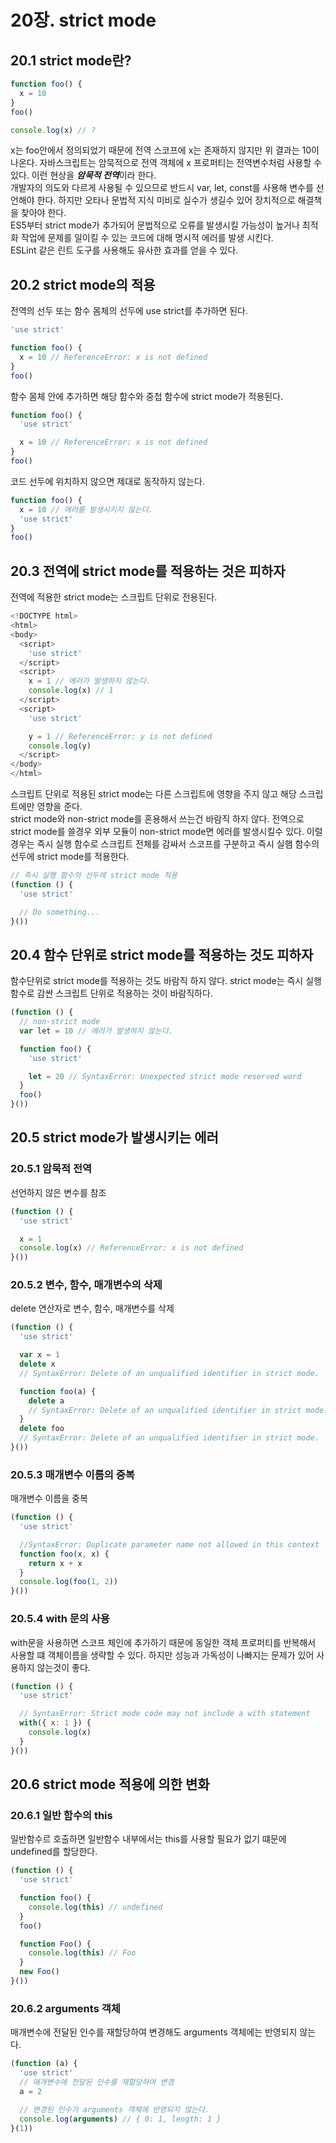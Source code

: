 # 20장. strict mode
## 20.1 strict mode란?
```js
function foo() {
  x = 10
}
foo()

console.log(x) // ?
```
x는 foo안에서 정의되었기 때문에 전역 스코프에 x는 존재하지 않지만 위 결과는 10이 나온다. 자바스크립트는 암묵적으로 전역 객체에 x 프로퍼티는 전역변수처럼 사용할 수 있다. 이런 현상을 ***암묵적 전역***이라 한다.   
개발자의 의도와 다르게 사용될 수 있으므로 반드시 var, let, const를 사용해 변수를 선언해야 한다. 하지만 오타나 문법적 지식 미비로 실수가 생길수 있어 장치적으로 해결책을 찾아야 한다.   
ES5부터 strict mode가 추가되어 문법적으로 오류를 발생시킬 가능성이 높거나 최적화 작업에 문제를 일이킬 수 있는 코드에 대해 명시적 에러를 발생 시킨다.   
ESLint 같은 린트 도구를 사용해도 유사한 효과를 얻을 수 있다. 
## 20.2 strict mode의 적용
전역의 선두 또는 함수 몸체의 선두에 use strict를 추가하면 된다.
```js
'use strict'

function foo() {
  x = 10 // ReferenceError: x is not defined
}
foo()
```
함수 몸체 안에 추가하면 해당 함수와 중첩 함수에 strict mode가 적용된다.
```js
function foo() {
  'use strict'

  x = 10 // ReferenceError: x is not defined
}
foo()
```
코드 선두에 위치하지 않으면 제대로 동작하지 않는다.
```js
function foo() {
  x = 10 // 에러를 발생시키지 않는다.
  'use strict'
}
foo()
```
## 20.3 전역에 strict mode를 적용하는 것은 피하자
전역에 적용한 strict mode는 스크립트 단위로 전용된다.
```js
<!DOCTYPE html>
<html>
<body>
  <script>
    'use strict'
  </script>
  <script>
    x = 1 // 에러가 발생하지 않는다.
    console.log(x) // 1
  </script>
  <script>
    'use strict'

    y = 1 // ReferenceError: y is not defined
    console.log(y)
  </script>
</body>
</html>
```
스크립트 단위로 적용된 strict mode는 다른 스크립트에 영향을 주지 않고 해당 스크립트에만 영향을 준다.   
strict mode와 non-strict mode를 혼용해서 쓰는건 바람직 하지 않다. 전역으로 strict mode를 쓸경우 외부 모듈이 non-strict mode면 에러를 발생시킬수 있다. 이럴경우는 즉시 실행 함수로 스크립트 전체를 감싸서 스코프를 구분하고 즉시 실햄 함수의 선두에 strict mode를 적용한다.
```js
// 즉시 실행 함수의 선두에 strict mode 적용
(function () {
  'use strict'

  // Do something...
}())
```
## 20.4 함수 단위로 strict mode를 적용하는 것도 피하자
함수단위로 strict mode를 적용하는 것도 바람직 하지 않다. strict mode는 즉시 실행함수로 감싼 스크립트 단위로 적용하는 것이 바람직하다.
```js
(function () {
  // non-strict mode
  var lеt = 10 // 에러가 발생하지 않는다.

  function foo() {
    'use strict'

    let = 20 // SyntaxError: Unexpected strict mode reserved word
  }
  foo()
}())
```
## 20.5 strict mode가 발생시키는 에러
### 20.5.1 암묵적 전역
선언하지 않은 변수를 참조
```js
(function () {
  'use strict'

  x = 1
  console.log(x) // ReferenceError: x is not defined
}())
```
### 20.5.2 변수, 함수, 매개변수의 삭제
delete 연산자로 변수, 함수, 매개변수를 삭제
```js
(function () {
  'use strict'

  var x = 1
  delete x
  // SyntaxError: Delete of an unqualified identifier in strict mode.

  function foo(a) {
    delete a
    // SyntaxError: Delete of an unqualified identifier in strict mode.
  }
  delete foo
  // SyntaxError: Delete of an unqualified identifier in strict mode.
}())
```
### 20.5.3 매개변수 이름의 중복
매개변수 이름을 중복
```js
(function () {
  'use strict'

  //SyntaxError: Duplicate parameter name not allowed in this context
  function foo(x, x) {
    return x + x
  }
  console.log(foo(1, 2))
}())
```
### 20.5.4 with 문의 사용
with문을 사용하면 스코프 체인에 추가하기 때문에 동일한 객체 프로퍼티를 반복해서 사용할 떄 객체이름을 생략할 수 있다. 하지만 성능과 가독성이 나빠지는 문제가 있어 사용하지 않는것이 좋다.
```js
(function () {
  'use strict'

  // SyntaxError: Strict mode code may not include a with statement
  with({ x: 1 }) {
    console.log(x)
  }
}())
```
## 20.6 strict mode 적용에 의한 변화
### 20.6.1 일반 함수의 this
일반함수르 호출하면 일반함수 내부에서는 this를 사용할 필요가 없기 떄문에 undefined를 할당한다. 
```js
(function () {
  'use strict'

  function foo() {
    console.log(this) // undefined
  }
  foo()

  function Foo() {
    console.log(this) // Foo
  }
  new Foo()
}())
```
### 20.6.2 arguments 객체
매개변수에 전달된 인수를 재할당하여 변경해도 arguments 객체에는 반영되지 않는다.
```js
(function (a) {
  'use strict'
  // 매개변수에 전달된 인수를 재할당하여 변경
  a = 2

  // 변경된 인수가 arguments 객체에 반영되지 않는다.
  console.log(arguments) // { 0: 1, length: 1 }
}(1))
```